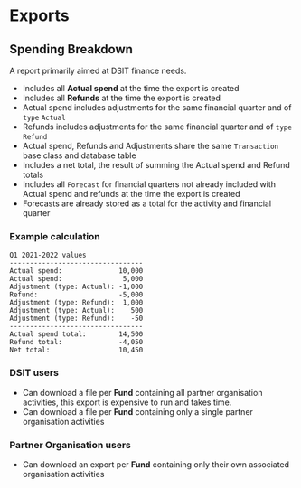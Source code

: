 # Exports

## Spending Breakdown
A report primarily aimed at DSIT finance needs.

- Includes all __Actual spend__ at the time the export is created
- Includes all __Refunds__ at the time the export is created
- Actual spend includes adjustments for the same financial quarter and of `type`
  `Actual`
- Refunds includes adjustments for the same financial quarter and of `type`
  `Refund`
- Actual spend, Refunds and Adjustments share the same `Transaction` base class
  and database table
- Includes a net total, the result of summing the Actual spend and Refund totals
- Includes all `Forecast` for financial quarters not already included with Actual
  spend and refunds at the time the export is created
- Forecasts are already stored as a total for the activity and financial quarter

### Example calculation

```
Q1 2021-2022 values
---------------------------------
Actual spend:              10,000
Actual spend:               5,000
Adjustment (type: Actual): -1,000
Refund:                    -5,000
Adjustment (type: Refund):  1,000
Adjustment (type: Actual):    500
Adjustment (type: Refund):    -50
---------------------------------
Actual spend total:        14,500
Refund total:              -4,050
Net total:                 10,450
```

### DSIT users
- Can download a file per __Fund__ containing all partner organisation
  activities, this export is expensive to run and takes time.
- Can download a file per __Fund__ containing only a single partner
  organisation activities

### Partner Organisation users
- Can download an export per __Fund__ containing only their own associated
  organisation activities
